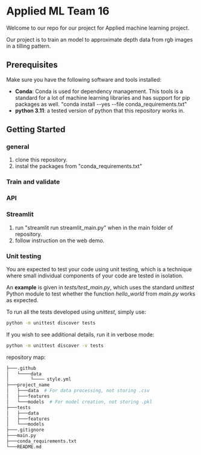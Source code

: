 # Applied ML Team 16

Welcome to our repo for our project for Applied machine learning project.

Our project is to train an model to approximate depth data from rgb images in a tilling pattern.

## Prerequisites
Make sure you have the following software and tools installed:

- **Conda**: Conda is used for dependency management. This tools is a standard for a lot of machine learning libraries and has support for pip packages as well. "conda install --yes --file conda_requirements.txt"
- **python 3.11**: a tested version of python that this repository works in.

## Getting Started
### general
1. clone this repository.
2. instal the packages from "conda_requirements.txt"

### Train and validate

### API

### Streamlit
1. run "streamlit run streamlit_main.py" when in the main folder of repository.
2. follow instruction on the web demo.

### Unit testing
You are expected to test your code using unit testing, which is a technique where small individual components of your code are tested in isolation.

An **example** is given in _tests/test_main.py_, which uses the standard _unittest_ Python module to test whether the function _hello_world_ from _main.py_ works as expected.

To run all the tests developed using _unittest_, simply use:
```bash
python -m unittest discover tests
```
If you wish to see additional details, run it in verbose mode:
```bash
python -m unittest discover -v tests
```

repository map:
```bash
├───.github
│   └────data
│        └──── style.yml
├───project_name
│   ├───data  # For data processing, not storing .csv
│   ├───features
│   └───models  # For model creation, not storing .pkl
├───tests
│   ├───data
│   ├───features
│   └───models
├───.gitignore
├───main.py
├───conda_requirements.txt
└───README.md
```